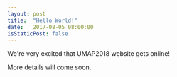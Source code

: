 ```yaml
---
layout: post
title:  "Hello World!"
date:   2017-08-05 08:00:00
isStaticPost: false
---
```


We're very excited that UMAP2018 website gets online!

More details will come soon.
